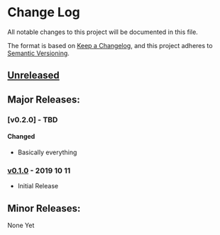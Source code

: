 # Change Log
All notable changes to this project will be documented in this file.

The format is based on [Keep a Changelog](https://keepachangelog.com/en/1.0.0/),
and this project adheres to [Semantic Versioning](https://semver.org/spec/v2.0.0.html).

<!-- #### Added -->
<!-- #### Changed -->
<!-- #### Removed -->
## [Unreleased]


## Major Releases:
### [v0.2.0] - TBD
#### Changed
- Basically everything
### [v0.1.0] - 2019 10 11
- Initial Release

## Minor Releases:
None Yet

<!-- LINKS -->
<!-- RELEASES -->
[Unreleased]: https://github.com/karnthis/make-random/compare/v0.1.0...dev
[v0.1.0]: https://github.com/karnthis/make-random/tag/v0.1.0
<!-- ISSUES -->
